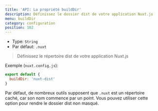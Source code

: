 ```yaml
---
title: 'API: La propriété buildDir'
description: Définissez le dossier dist de votre application Nuxt.js
menu: buildDir
category: configuration
position: 102
---
```


- Type: `String`
- Par défaut: `.nuxt`

> Définissez le répertoire dist de votre application Nuxt.js

Exemple (`nuxt.config.js`):

```js
export default {
  buildDir: 'nuxt-dist'
}
```

Par défaut, de nombreux outils supposent que `.nuxt` est un répertoire caché, car son nom commence par un point. Vous pouvez utiliser cette option pour rendre le dossier dist non masqué.
